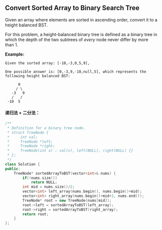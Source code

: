 ## Convert Sorted Array to Binary Search Tree

Given an array where elements are sorted in ascending order, convert it to a height balanced BST.

For this problem, a height-balanced binary tree is defined as a binary tree in which the depth of the two subtrees of *every* node never differ by more than 1.

**Example:**

```
Given the sorted array: [-10,-3,0,5,9],

One possible answer is: [0,-3,9,-10,null,5], which represents the following height balanced BST:

      0
     / \
   -3   9
   /   /
 -10  5
```

#### 递归法 + 二分法：

```c++
/**
 * Definition for a binary tree node.
 * struct TreeNode {
 *     int val;
 *     TreeNode *left;
 *     TreeNode *right;
 *     TreeNode(int x) : val(x), left(NULL), right(NULL) {}
 * };
 */
class Solution {
public:
    TreeNode* sortedArrayToBST(vector<int>& nums) {
        if(!nums.size())
            return NULL;
        int mid = nums.size()/2;
        vector<int> left_array(nums.begin(), nums.begin()+mid);
        vector<int> right_array(nums.begin()+mid+1, nums.end());
        TreeNode* root = new TreeNode(nums[mid]);
        root->left = sortedArrayToBST(left_array);
        root->right = sortedArrayToBST(right_array);
        return root;
    }
};
```


